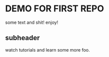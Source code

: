 # DEMO FOR FIRST REPO

 some text and shit! enjoy!

## subheader

watch tutorials and learn some more foo.
